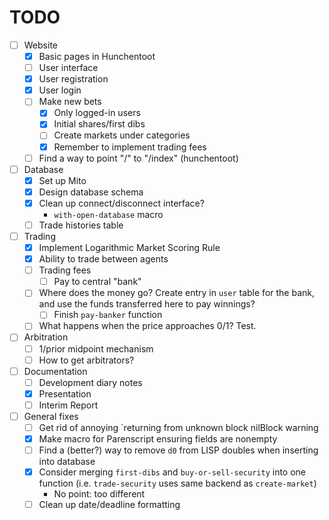 # TODO
- [ ] Website
  - [x] Basic pages in Hunchentoot
  - [ ] User interface
  - [x] User registration
  - [x] User login
  - [ ] Make new bets
    - [x] Only logged-in users
	- [x] Initial shares/first dibs
	- [ ] Create markets under categories
	- [x] Remember to implement trading fees
  - [ ] Find a way to point "/" to "/index" (hunchentoot)

- [ ] Database
  - [x] Set up Mito
  - [x] Design database schema
  - [x] Clean up connect/disconnect interface?
    - `with-open-database` macro
  - [ ] Trade histories table

- [ ] Trading
  - [x] Implement Logarithmic Market Scoring Rule
  - [x] Ability to trade between agents
  - [ ] Trading fees
    - [ ] Pay to central "bank"
  - [ ] Where does the money go? Create entry in `user` table for the bank, and
	use the funds transferred here to pay winnings?
	- [ ] Finish `pay-banker` function
  - [ ] What happens when the price approaches 0/1? Test.

- [ ] Arbitration
  - [ ] 1/prior midpoint mechanism
  - [ ] How to get arbitrators?

- [ ] Documentation
  - [ ] Development diary notes
  - [x] Presentation
  - [ ] Interim Report

- [ ] General fixes
  - [ ] Get rid of annoying `returning from unknown block nilBlock warning
  - [x] Make macro for Parenscript ensuring fields are nonempty
  - [ ] Find a (better?) way to remove `d0` from LISP doubles when inserting
	into database
  - [x] Consider merging `first-dibs` and `buy-or-sell-security` into one
	function (i.e. `trade-security` uses same backend as `create-market`)
	- No point: too different
  - [ ] Clean up date/deadline formatting
